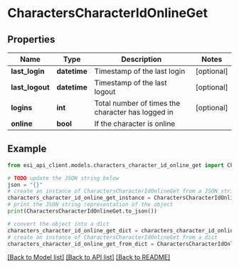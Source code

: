# CharactersCharacterIdOnlineGet


## Properties

Name | Type | Description | Notes
------------ | ------------- | ------------- | -------------
**last_login** | **datetime** | Timestamp of the last login | [optional] 
**last_logout** | **datetime** | Timestamp of the last logout | [optional] 
**logins** | **int** | Total number of times the character has logged in | [optional] 
**online** | **bool** | If the character is online | 

## Example

```python
from esi_api_client.models.characters_character_id_online_get import CharactersCharacterIdOnlineGet

# TODO update the JSON string below
json = "{}"
# create an instance of CharactersCharacterIdOnlineGet from a JSON string
characters_character_id_online_get_instance = CharactersCharacterIdOnlineGet.from_json(json)
# print the JSON string representation of the object
print(CharactersCharacterIdOnlineGet.to_json())

# convert the object into a dict
characters_character_id_online_get_dict = characters_character_id_online_get_instance.to_dict()
# create an instance of CharactersCharacterIdOnlineGet from a dict
characters_character_id_online_get_from_dict = CharactersCharacterIdOnlineGet.from_dict(characters_character_id_online_get_dict)
```
[[Back to Model list]](../README.md#documentation-for-models) [[Back to API list]](../README.md#documentation-for-api-endpoints) [[Back to README]](../README.md)


